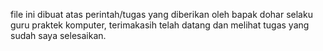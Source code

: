 file ini dibuat atas perintah/tugas yang diberikan oleh bapak dohar selaku
guru praktek komputer, terimakasih telah datang dan melihat tugas yang sudah
saya selesaikan.

